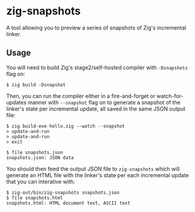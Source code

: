# zig-snapshots

A tool allowing you to preview a series of snapshots of Zig's incremental linker.

## Usage

You will need to build Zig's stage2/self-hosted compiler with `-Dsnapshots` flag on:

```
$ zig build -Dsnapshot
```

Then, you can run the compiler either in a fire-and-forget or watch-for-updates manner with
`--snapshot` flag on to generate a snapshot of the linker's state per incremental update,
all saved in the same JSON output file:

```
$ zig build-exe hello.zig --watch --snapshot
> update-and-run
> update-and-run
> exit

$ file snapshots.json
snapshots.json: JSON data
```

You should then feed the output JSON file to `zig-snapshots` which will generate an
HTML file with the linker's state per each incremental update that you can interative with:

```
$ zig-out/bin/zig-snapshots snapshots.json
$ file snapshots.html
snapshots.html: HTML document text, ASCII text
```

